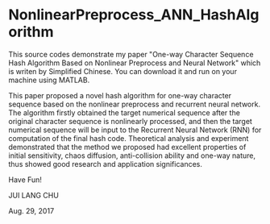 # NonlinearPreprocess_ANN_HashAlgorithm

This source codes demonstrate my paper "One-way Character Sequence Hash Algorithm Based on Nonlinear Preprocess and Neural Network" which is writen by Simplified Chinese. You can download it and run on your machine using MATLAB.

This paper proposed a novel hash algorithm for one-way character sequence based on the nonlinear preprocess and recurrent neural network. The algorithm firstly obtained the target numerical sequence after the original character sequence is nonlinearly processed, and then the target numerical sequence will be input to the Recurrent Neural Network (RNN) for computation of the final hash code. Theoretical analysis and experiment demonstrated that the method we proposed had excellent properties of initial sensitivity, chaos diffusion, anti-collision ability and one-way nature, thus showed good research and application significances.


Have Fun!

JUI LANG CHU

Aug. 29, 2017
